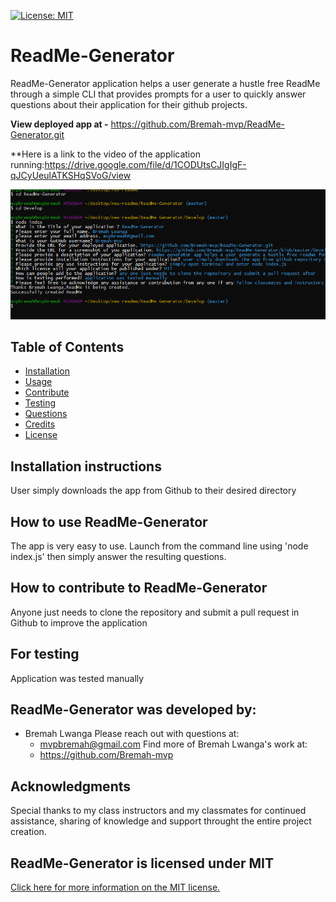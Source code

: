 
  [![License: MIT](https://img.shields.io/badge/License-MIT-yellow.svg)](https://opensource.org/licenses/MIT)
  # ReadMe-Generator
  ReadMe-Generator application helps a user generate a hustle free ReadMe through a simple CLI that provides prompts for a user to quickly answer questions about their application for their github projects.
  
**View deployed app at -** https://github.com/Bremah-mvp/ReadMe-Generator.git

**Here is a link to the video of the application running:https://drive.google.com/file/d/1CODUtsCJIgIgF-qJCyUeulATKSHqSVoG/view

![ReadMe-Generator screen shot](https://github.com/Bremah-mvp/ReadMe-Generator/blob/master/Develop/assets/node1.png)
## Table of Contents
- [Installation](#Installation-instructions)
- [Usage](#How-to-use-ReadMe-Generator)
- [Contribute](#How-to-contribute-to-ReadMe-Generator)
- [Testing](#For-testing)
- [Questions](#ReadMe-Generator-was-developed-by:)
- [Credits](#Acknowledgments-and-Credits)
- [License](#ReadMe-Generator-is-licensed-under-MIT)
## Installation instructions
User simply downloads the app from Github to their desired directory
## How to use ReadMe-Generator
The app is very easy to use. Launch from the command line using 'node index.js' then simply answer the resulting questions.
## How to contribute to ReadMe-Generator
Anyone just needs to clone the repository and submit a pull request in Github to improve the application
## For testing
Application was tested manually
## ReadMe-Generator was developed by:
- Bremah Lwanga
Please reach out with questions at:
  - mvpbremah@gmail.com
Find more of Bremah Lwanga's work at:
  - https://github.com/Bremah-mvp
## Acknowledgments 
Special thanks to my class instructors and my classmates for continued assistance, sharing of knowledge and support throught the entire project creation. 
## ReadMe-Generator is licensed under MIT
[Click here for more information on the MIT license.](https://choosealicense.com/licenses/mit/)

